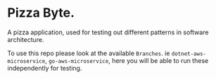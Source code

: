 #  Pizza Byte. 
A pizza application, used for testing out different patterns in software architecture.



To use this repo please look at the available `Branches`. ie `dotnet-aws-microservice`, `go-aws-microservice`, here you will be able to run these independently for testing.
